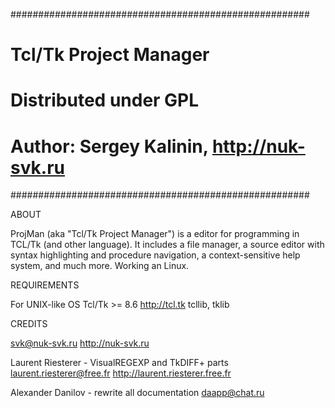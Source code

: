 ######################################################
#              Tcl/Tk Project Manager                #
#              Distributed under GPL                 #
# Author: Sergey Kalinin, http://nuk-svk.ru          #
######################################################

ABOUT

ProjMan (aka "Tcl/Tk Project Manager") is a editor for programming in TCL/Tk (and other language).
It includes a file manager, a source editor with syntax highlighting and procedure navigation, a context-sensitive
help system, and much more.
Working an Linux.

REQUIREMENTS

For UNIX-like OS
Tcl/Tk >= 8.6 http://tcl.tk
tcllib, tklib

CREDITS

svk@nuk-svk.ru
http://nuk-svk.ru

Laurent Riesterer - VisualREGEXP and TkDIFF+ parts
laurent.riesterer@free.fr
http://laurent.riesterer.free.fr

Alexander Danilov - rewrite all documentation
daapp@chat.ru






